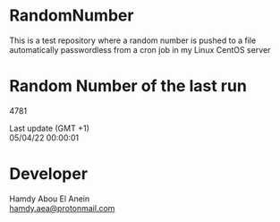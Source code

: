 # RandomNumber    
This is a test repository where a random number is pushed to a file automatically passwordless from a cron job in my Linux CentOS server    
# Random Number of the last run   
4781
      
Last update (GMT +1)    
05/04/22 00:00:01
# Developer    
Hamdy Abou El Anein   
hamdy.aea@protonmail.com
